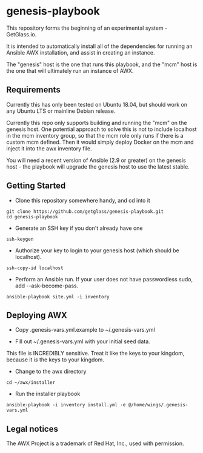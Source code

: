 # genesis-playbook
This repository forms the beginning of an experimental system - GetGlass.io.

It is intended to automatically install all of the dependencies for running an Ansible AWX installation, and assist in creating an instance.

The "genesis" host is the one that runs this playbook, and the "mcm" host is the one that will ultimately run an instance of AWX.

## Requirements
Currently this has only been tested on Ubuntu 18.04, but should work on any Ubuntu LTS or mainline Debian release.

Currently this repo only supports building and running the "mcm" on the genesis host. One potential approach to solve this is not to include localhost in the mcm inventory group, so that the mcm role only runs if there is a custom mcm defined. Then it would simply deploy Docker on the mcm and inject it into the awx inventory file.

You will need a recent version of Ansible (2.9 or greater) on the genesis host - the playbook will upgrade the genesis host to use the latest stable.

## Getting Started
* Clone this repository somewhere handy, and cd into it

```
git clone https://github.com/getglass/genesis-playbook.git
cd genesis-playbook
```

* Generate an SSH key if you don't already have one

`ssh-keygen`

* Authorize your key to login to your genesis host (which should be localhost).

`ssh-copy-id localhost`

* Perform an Ansible run. If your user does not have passwordless sudo, add --ask-become-pass.

`ansible-playbook site.yml -i inventory`

## Deploying AWX
* Copy .genesis-vars.yml.example to ~/.genesis-vars.yml

* Fill out ~/.genesis-vars.yml with your initial seed data.

This file is INCREDIBLY sensitive. Treat it like the keys to your kingdom, because it *is* the keys to your kingdom.

* Change to the awx directory

`cd ~/awx/installer`

* Run the installer playbook

`ansible-playbook -i inventory install.yml -e @/home/wings/.genesis-vars.yml`

## Legal notices
The AWX Project is a trademark of Red Hat, Inc., used with permission.
